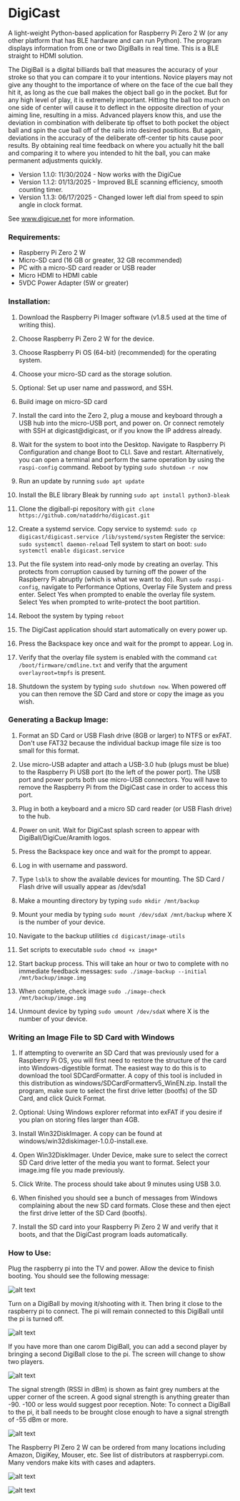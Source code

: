 
# DigiCast
A light-weight Python-based application for Raspberry Pi Zero 2 W (or any other platform that has BLE hardware and can run Python). The program displays information from one or two DigiBalls in real time. This is a BLE straight to HDMI solution.

The DigiBall is a digital billiards ball that measures the accuracy of your stroke so that you can compare it to your intentions. Novice players may not give any thought to the importance of where on the face of the cue ball they hit it, as long as the cue ball makes the object ball go in the pocket. But for any high level of play, it is extremely important. Hitting the ball too much on one side of center will cause it to deflect in the opposite direction of your aiming line, resulting in a miss. Advanced players know this, and use the deviation in combination with deliberate tip offset to both pocket the object ball and spin the cue ball off of the rails into desired positions. But again, deviations in the accuracy of the deliberate off-center tip hits cause poor results. By obtaining real time feedback on where you actually hit the ball and comparing it to where you intended to hit the ball, you can make permanent adjustments quickly.

 - Version 1.1.0: 11/30/2024 - Now works with the DigiCue
 - Version 1.1.2: 01/13/2025 - Improved BLE scanning efficiency, smooth counting timer.
 - Version 1.1.3: 06/17/2025 - Changed lower left dial from speed to spin angle in clock format.


See www.digicue.net for more information.

### Requirements:

- Raspberry Pi Zero 2 W
- Micro-SD card (16 GB or greater, 32 GB recommended)
- PC with a micro-SD card reader or USB reader
- Micro HDMI to HDMI cable
- 5VDC Power Adapter (5W or greater)

### Installation:

1. Download the Raspberry Pi Imager software (v1.8.5 used at the time of writing this).

2. Choose Raspberry Pi Zero 2 W for the device.

3. Choose Raspberry Pi OS (64-bit) (recommended) for the operating system.

4. Choose your micro-SD card as the storage solution.

5. Optional: Set up user name and password, and SSH.

6. Build image on micro-SD card

7. Install the card into the Zero 2, plug a mouse and keyboard through a USB hub into the micro-USB port, and power on. Or connect remotely with SSH at digicast@digicast, or if you know the IP address already.

8. Wait for the system to boot into the Desktop. Navigate to Raspberry Pi Configuration and change Boot to CLI. Save and restart. Alternatively, you can open a terminal and perform the same operation by using the ```raspi-config``` command. Reboot by typing ```sudo shutdown -r now```

9. Run an update by running ```sudo apt update```

10. Install the BLE library Bleak by running ```sudo apt install python3-bleak```

11. Clone the digiball-pi repository with ```git clone https://github.com/nataddrho/digicast.git```

12. Create a systemd service. Copy service to systemd: ```sudo cp digicast/digicast.service /lib/systemd/system``` Register the service: ```sudo systemctl daemon-reload``` Tell system to start on boot: ```sudo systemctl enable digicast.service``` 

13. Put the file system into read-only mode by creating an overlay. This protects from corruption caused by turning off the power of the Raspberry Pi abruptly (which is what we want to do). Run ```sudo raspi-config```, navigate to Performance Options, Overlay File System and press enter. Select Yes when prompted to enable the overlay file system. Select Yes when prompted to write-protect the boot partition.

14. Reboot the system by typing ```reboot```

15. The DigiCast application should start automatically on every power up.

16. Press the Backspace key once and wait for the prompt to appear. Log in.

17. Verify that the overlay file system is enabled with the command ```cat /boot/firmware/cmdline.txt``` and verify that the argument ```overlayroot=tmpfs``` is present.

18. Shutdown the system by typing ```sudo shutdown now```. When powered off you can then remove the SD Card and store or copy the image as you wish.

### Generating a Backup Image:

1. Format an SD Card or USB Flash drive (8GB or larger) to NTFS or exFAT. Don't use FAT32 because the individual backup image file size is too small for this format.

2. Use micro-USB adapter and attach a USB-3.0 hub (plugs must be blue) to the Raspberry Pi USB port (to the left of the power port). The USB port and power ports both use micro-USB connectors. You will have to remove the Raspberry Pi from the DigiCast case in order to access this port.

3. Plug in both a keyboard and a micro SD card reader (or USB Flash drive) to the hub.  

3. Power on unit. Wait for DigiCast splash screen to appear with DigiBall/DigiCue/Aramith logos.

4. Press the Backspace key once and wait for the prompt to appear.

5. Log in with username and password.

6. Type ```lsblk``` to show the available devices for mounting. The SD Card / Flash drive will usually appear as /dev/sda1

7. Make a mounting directory by typing ```sudo mkdir /mnt/backup```

8. Mount your media by typing ```sudo mount /dev/sdaX /mnt/backup``` where X is the number of your device.

9. Navigate to the backup utilities ```cd digicast/image-utils```

10. Set scripts to executable ```sudo chmod +x image*```

11. Start backup process. This will take an hour or two to complete with no immediate feedback messages: ```sudo ./image-backup --initial /mnt/backup/image.img```

12. When complete, check image ```sudo ./image-check /mnt/backup/image.img```

13. Unmount device by typing ```sudo umount /dev/sdaX``` where X is the number of your device.

### Writing an Image File to SD Card with Windows

1. If attempting to overwrite an SD Card that was previously used for a Raspberry Pi OS, you will first need to restore the structure of the card into Windows-digestible format. The easiest way to do this is to download the tool SDCardFormatter. A copy of this tool is included in this distribution as windows/SDCardFormatterv5_WinEN.zip. Install the program, make sure to select the first drive letter (bootfs) of the SD Card, and click Quick Format.

2. Optional: Using Windows explorer reformat into exFAT if you desire if you plan on storing files larger than 4GB.

3. Install Win32DiskImager. A copy can be found at windows/win32diskimager-1.0.0-install.exe.

4. Open Win32DiskImager. Under Device, make sure to select the correct SD Card drive letter of the media you want to format. Select your image.img file you made previously.

5. Click Write. The process should take about 9 minutes using USB 3.0.

6. When finished you should see a bunch of messages from Windows complaining about the new SD card formats. Close these and then eject the first drive letter of the SD Card (bootfs).

7. Install the SD card into your Raspberry Pi Zero 2 W and verify that it boots, and that the DigiCast program loads automatically.

### How to Use:

Plug the raspberry pi into the TV and power. Allow the device to finish booting. You should see the following message: 

![alt text](https://github.com/nataddrho/digiball-pi/blob/master/pictures/waiting.jpg?raw=true)

Turn on a DigiBall by moving it/shooting with it. Then bring it close to the raspberry pi to connect. The pi will remain connected to this DigiBall until the pi is turned off.

![alt text](https://github.com/nataddrho/digiball-pi/blob/master/pictures/oneplayer.jpg?raw=true)

If you have more than one carom DigiBall, you can add a second player by bringing a second DigiBall close to the pi. The screen will change to show two players.

![alt text](https://github.com/nataddrho/digiball-pi/blob/master/pictures/twoplayers.jpg?raw=true)

The signal strength (RSSI in dBm) is shown as faint grey numbers at the upper corner of the screen. A good signal strength is anything greater than -90. -100 or less would suggest poor reception. Note: To connect a DigiBall to the pi, it ball needs to be brought close enough to have a signal strength of -55 dBm or more.

![alt text](https://github.com/nataddrho/digiball-pi/blob/master/pictures/rssi.jpg?raw=true)

The Raspberry PI Zero 2 W can be ordered from many locations including Amazon, DigiKey, Mouser, etc. See list of distributors at raspberrypi.com. Many vendors make kits with cases and adapters.

![alt text](https://github.com/nataddrho/digiball-pi/blob/master/pictures/zero-2.jpg?raw=true)

![alt text](https://github.com/nataddrho/digiball-pi/blob/master/pictures/size.jpg?raw=true)

